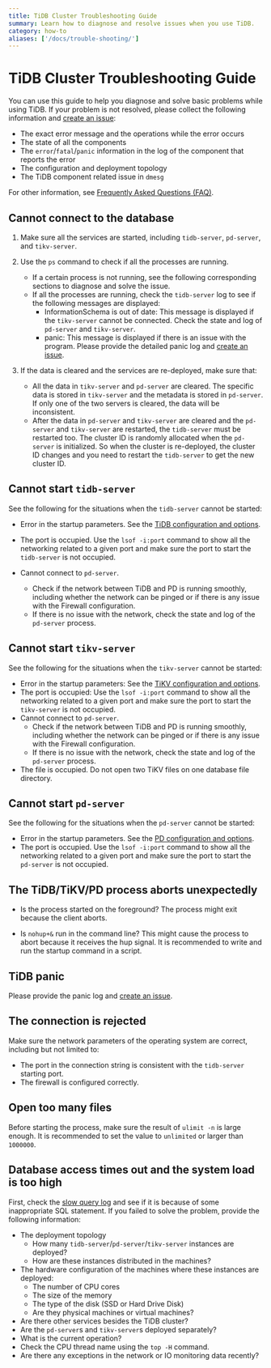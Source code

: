 ```yaml
---
title: TiDB Cluster Troubleshooting Guide
summary: Learn how to diagnose and resolve issues when you use TiDB.
category: how-to
aliases: ['/docs/trouble-shooting/']
---
```


# TiDB Cluster Troubleshooting Guide

You can use this guide to help you diagnose and solve basic problems while using TiDB. If your problem is not resolved, please collect the following information and [create an issue](https://github.com/pingcap/tidb/issues/new/choose):

- The exact error message and the operations while the error occurs
- The state of all the components
- The `error`/`fatal`/`panic` information in the log of the component that reports the error
- The configuration and deployment topology
- The TiDB component related issue in `dmesg`

For other information, see [Frequently Asked Questions (FAQ)](/v3.0/faq/tidb.md).

## Cannot connect to the database

1. Make sure all the services are started, including `tidb-server`, `pd-server`, and `tikv-server`.
2. Use the `ps` command to check if all the processes are running.

    - If a certain process is not running, see the following corresponding sections to diagnose and solve the issue.
    + If all the processes are running, check the `tidb-server` log to see if the following messages are displayed:
        - InformationSchema is out of date: This message is displayed if the `tikv-server` cannot be connected. Check the state and log of `pd-server` and `tikv-server`.
        - panic: This message is displayed if there is an issue with the program. Please provide the detailed panic log and [create an issue](https://github.com/pingcap/tidb/issues/new/choose).

3. If the data is cleared and the services are re-deployed, make sure that:

    - All the data in `tikv-server` and `pd-server` are cleared.
    The specific data is stored in `tikv-server` and the metadata is stored in `pd-server`. If only one of the two servers is cleared, the data will be inconsistent.
    - After the data in `pd-server` and `tikv-server` are cleared and the `pd-server` and `tikv-server` are restarted, the `tidb-server` must be restarted too.
    The cluster ID is randomly allocated when the `pd-server` is initialized. So when the cluster is re-deployed, the cluster ID changes and you need to restart the `tidb-server` to get the new cluster ID.

## Cannot start `tidb-server`

See the following for the situations when the `tidb-server` cannot be started:

+ Error in the startup parameters.
    See the [TiDB configuration and options](/v3.0/reference/configuration/tidb-server/configuration.md).
+ The port is occupied.
    Use the `lsof -i:port` command to show all the networking related to a given port and make sure the port to start the `tidb-server` is not occupied.
+ Cannot connect to `pd-server`.

    - Check if the network between TiDB and PD is running smoothly, including whether the network can be pinged or if there is any issue with the Firewall configuration.
    - If there is no issue with the network, check the state and log of the `pd-server` process.

## Cannot start `tikv-server`

See the following for the situations when the `tikv-server` cannot be started:

+ Error in the startup parameters: See the [TiKV configuration and options](/v3.0/reference/configuration/tikv-server/configuration.md).
+ The port is occupied: Use the `lsof -i:port` command to show all the networking related to a given port and make sure the port to start the `tikv-server` is not occupied.
+ Cannot connect to `pd-server`.
    - Check if the network between TiDB and PD is running smoothly, including whether the network can be pinged or if there is any issue with the Firewall configuration.
    - If there is no issue with the network, check the state and log of the `pd-server` process.
+ The file is occupied.
    Do not open two TiKV files on one database file directory.

## Cannot start `pd-server`

See the following for the situations when the `pd-server` cannot be started:

- Error in the startup parameters.
    See the [PD configuration and options](/v3.0/reference/configuration/pd-server/configuration.md).
- The port is occupied.
    Use the `lsof -i:port` command to show all the networking related to a given port and make sure the port to start the `pd-server` is not occupied.

## The TiDB/TiKV/PD process aborts unexpectedly

- Is the process started on the foreground? The process might exit because the client aborts.

- Is `nohup+&` run in the command line? This might cause the process to abort because it receives the hup signal. It is recommended to write and run the startup command in a script.

## TiDB panic

Please provide the panic log and [create an issue](https://github.com/pingcap/tidb/issues/new/choose).

## The connection is rejected

Make sure the network parameters of the operating system are correct, including but not limited to:

- The port in the connection string is consistent with the `tidb-server` starting port.
- The firewall is configured correctly.

## Open too many files

Before starting the process, make sure the result of `ulimit -n` is large enough. It is recommended to set the value to `unlimited` or larger than `1000000`.

## Database access times out and the system load is too high

First, check the [slow query log](/v3.0/how-to/maintain/identify-abnormal-queries/identify-slow-queries.md) and see if it is because of some inappropriate SQL statement.
If you failed to solve the problem, provide the following information:

+ The deployment topology
    - How many `tidb-server`/`pd-server`/`tikv-server` instances are deployed?
    - How are these instances distributed in the machines?
+ The hardware configuration of the machines where these instances are deployed:
    - The number of CPU cores
    - The size of the memory
    - The type of the disk (SSD or Hard Drive Disk)
    - Are they physical machines or virtual machines?
+ Are there other services besides the TiDB cluster?
+ Are the `pd-server`s and `tikv-server`s deployed separately?
+ What is the current operation?
+ Check the CPU thread name using the `top -H` command.
+ Are there any exceptions in the network or IO monitoring data recently?
